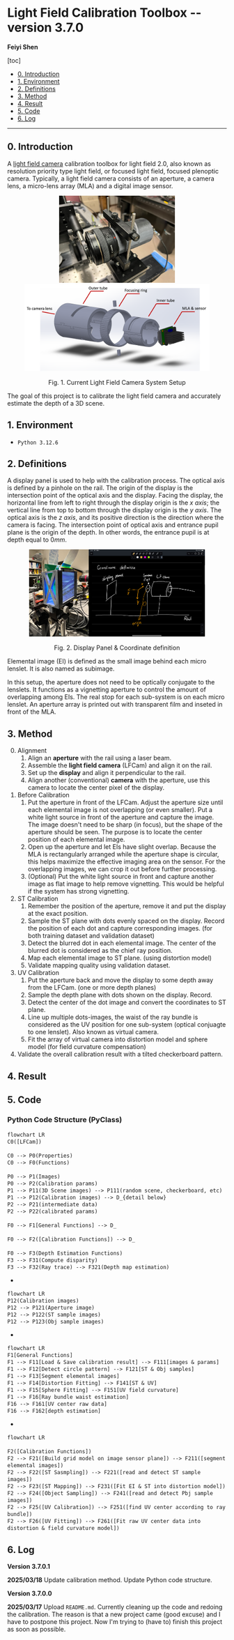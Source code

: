 # Light Field Calibration Toolbox -- version 3.7.0

**Feiyi Shen** 

[toc]

- [0. Introduction](#0-introduction)
- [1. Environment](#1-Environment)
- [2. Definitions](#2-Definitions)
- [3. Method](#3-Method)
- [4. Result](#4-Result)
- [5. Code](#5-Code)
- [6. Log](#6-Log)

------

## 0. Introduction

A [light field camera](https://en.wikipedia.org/wiki/Light_field_camera) calibration toolbox for light field 2.0, also known as resolution priority type light field, or focused light field, focused plenoptic camera. Typically, a light field camera consists of an aperture, a camera lens, a micro-lens array (MLA) and a digital image sensor. 

<p align="center"><img src='./README_IMAGES/cur_setup.png' height=200><img src='./README_IMAGES/housing_cad.png' height=200></p>

<p align="center">Fig. 1. Current Light Field Camera System Setup</p>

The goal of this project is to calibrate the light field camera and accurately estimate the depth of a 3D scene. 



## 1. Environment

- `Python 3.12.6` 



## 2. Definitions

A display panel is used to help with the calibration process. The optical axis is defined by a pinhole on the rail. The origin of the display is the intersection point of the optical axis and the display. Facing the display, the horizontal line from left to right through the display origin is the *x axis*; the vertical line from top to bottom through the display origin is the *y axis*. The optical axis is the *z axis*, and its positive direction is the direction where the camera is facing. The intersection point of optical axis and entrance pupil plane is the origin of the depth. In other words, the entrance pupil is at depth equal to $0mm$. 

<p align="center"><img src='./README_IMAGES/display.png' height=200><img src='./README_IMAGES/coordinate_definition.jpeg' height=200></p>

<p align="center">Fig. 2. Display Panel & Coordinate definition</p>

Elemental image (EI) is defined as the small image behind each micro lenslet. It is also named as subimage. 

In this setup, the aperture does not need to be optically conjugate to the lenslets. It functions as a vignetting aperture to control the amount of overlapping among EIs. The real stop for each sub-system is on each micro lenslet. An aperture array is printed out with transparent film and inseted in front of the MLA. 



## 3. Method

0. Alignment 
    1. Align an **aperture** with the rail using a laser beam. 
    2. Assemble the **light field camera** (LFCam) and align it on the rail. 
    3. Set up the **display** and align it perpendicular to the rail. 
    4. Align another (conventional) **camera** with the aperture, use this camera to locate the center pixel of the display. 
1. Before Calibration 
    1. Put the aperture in front of the LFCam. Adjust the aperture size until each elemental image is not overlapping (or even smaller). Put a white light source in front of the aperture and capture the image. The image doesn't need to be sharp (in focus), but the shape of the aperture should be seen. The purpose is to locate the center position of each elemental image. 
    2. Open up the aperture and let EIs have slight overlap. Because the MLA is rectangularly arranged while the aperture shape is circular, this helps maximize the effective imaging area on the sensor. For the overlapping images, we can crop it out before further processing. 
    3. (Optional) Put the white light source in front and capture another image as flat image to help remove vignetting. This would be helpful if the system has strong vignetting. 
2. ST Calibration
    1. Remember the position of the aperture, remove it and put the display at the exact position. 
    2. Sample the ST plane with dots evenly spaced on the display. Record the position of each dot and capture corresponding images. (for both training dataset and validation dataset)
    3. Detect the blurred dot in each elemental image. The center of the blurred dot is considered as the chief ray position. 
    4. Map each elemental image to ST plane. (using distortion model) 
    5. Validate mapping quality using validation dataset. 
3. UV Calibration 
    1. Put the aperture back and move the display to some depth away from the LFCam. (one or more depth planes) 
    2. Sample the depth plane with dots shown on the display. Record. 
    3. Detect the center of the dot image and convert the coordinates to ST plane. 
    4. Line up multiple dots-images, the waist of the ray bundle is considered as the UV position for one sub-system (optical conjuagte to one lenslet). Also known as virtual camera. 
    5. Fit the array of virtual camera into distortion model and sphere model (for field curvature compensation) 
4. Validate the overall calibration result with a tilted checkerboard pattern. 



## 4. Result



## 5. Code

### Python Code Structure (PyClass)

```mermaid
flowchart LR
C0([LFCam])

C0 --> P0(Properties)
C0 --> F0(Functions)

P0 --> P1(Images)
P0 --> P2(Calibration params)
P1 --> P11(3D Scene images) --> P111(random scene, checkerboard, etc)
P1 --> P12(Calibration images) --> D_{detail below}
P2 --> P21(intermediate data)
P2 --> P22(calibrated params)

F0 --> F1[General Functions] --> D_

F0 --> F2([Calibration Functions]) --> D_

F0 --> F3(Depth Estimation Functions)
F3 --> F31(Compute disparity)
F3 --> F32(Ray trace) --> F321(Depth map estimation)
```

-

```mermaid
flowchart LR
P12(Calibration images)
P12 --> P121(Aperture image)
P12 --> P122(ST sample images)
P12 --> P123(Obj sample images)
```

-

```mermaid
flowchart LR
F1[General Functions]
F1 --> F11[Load & Save calibration result] --> F111[images & params]
F1 --> F12[Detect circle pattern] --> F121[ST & Obj samples]
F1 --> F13[Segment elemental images]
F1 --> F14[Distortion Fitting] --> F141[ST & UV]
F1 --> F15[Sphere Fitting] --> F151[UV field curvature]
F1 --> F16[Ray bundle waist estimation]
F16 --> F161[UV center raw data]
F16 --> F162[depth estimation]
```

-

```mermaid
flowchart LR

F2([Calibration Functions])
F2 --> F21([Build grid model on image sensor plane]) --> F211([segment elemental images])
F2 --> F22([ST Sasmpling]) --> F221([read and detect ST sample images])
F2 --> F23([ST Mapping]) --> F231([Fit EI & ST into distortion model])
F2 --> F24([Object Sampling]) --> F241([read and detect Pbj sample images])
F2 --> F25([UV Calibration]) --> F251([find UV center according to ray bundle])
F2 --> F26([UV Fitting]) --> F261([Fit raw UV center data into distortion & field curvature model])
```



## 6. Log

**Version 3.7.0.1** 

**2025/03/18** Update calibration method. Update Python code structure. 

**Version 3.7.0.0** 

**2025/03/17** Upload `README.md`. Currently cleaning up the code and redoing the calibration. The reason is that a new project came (good excuse) and I have to postpone this project. Now I'm trying to (have to) finish this project as soon as possible. 
